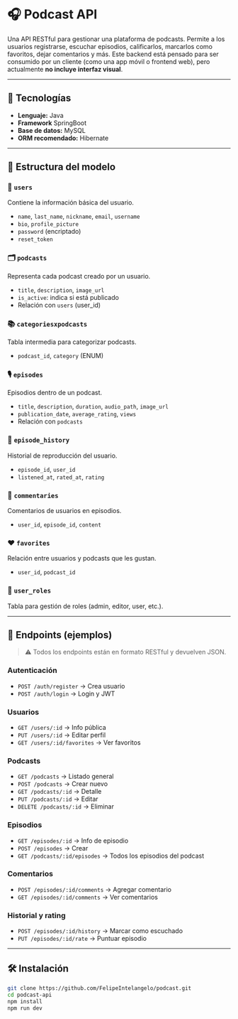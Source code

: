 # 🎧 Podcast API

Una API RESTful para gestionar una plataforma de podcasts. Permite a los usuarios registrarse, escuchar episodios, calificarlos, marcarlos como favoritos, dejar comentarios y más. Este backend está pensado para ser consumido por un cliente (como una app móvil o frontend web), pero actualmente **no incluye interfaz visual**.

---

## 🚀 Tecnologías

- **Lenguaje:** Java
- **Framework** SpringBoot
- **Base de datos:** MySQL 
- **ORM recomendado:** Hibernate

---

## 📂 Estructura del modelo

### 👤 `users`
Contiene la información básica del usuario.

- `name`, `last_name`, `nickname`, `email`, `username`
- `bio`, `profile_picture`
- `password` (encriptado)
- `reset_token` 

### 🗂 `podcasts`
Representa cada podcast creado por un usuario.

- `title`, `description`, `image_url`
- `is_active`: indica si está publicado
- Relación con `users` (user_id)

### 📚 `categoriesxpodcasts`
Tabla intermedia para categorizar podcasts.

- `podcast_id`, `category` (ENUM)

### 🎙 `episodes`
Episodios dentro de un podcast.

- `title`, `description`, `duration`, `audio_path`, `image_url`
- `publication_date`, `average_rating`, `views`
- Relación con `podcasts`

### 🧾 `episode_history`
Historial de reproducción del usuario.

- `episode_id`, `user_id`
- `listened_at`, `rated_at`, `rating`

### 💬 `commentaries`
Comentarios de usuarios en episodios.

- `user_id`, `episode_id`, `content`

### ❤️ `favorites`
Relación entre usuarios y podcasts que les gustan.

- `user_id`, `podcast_id`

### 🔐 `user_roles`
Tabla para gestión de roles (admin, editor, user, etc.).

---

## 📡 Endpoints (ejemplos)

> ⚠️ Todos los endpoints están en formato RESTful y devuelven JSON.

### Autenticación
- `POST /auth/register` → Crea usuario
- `POST /auth/login` → Login y JWT

### Usuarios
- `GET /users/:id` → Info pública
- `PUT /users/:id` → Editar perfil
- `GET /users/:id/favorites` → Ver favoritos

### Podcasts
- `GET /podcasts` → Listado general
- `POST /podcasts` → Crear nuevo
- `GET /podcasts/:id` → Detalle
- `PUT /podcasts/:id` → Editar
- `DELETE /podcasts/:id` → Eliminar

### Episodios
- `GET /episodes/:id` → Info de episodio
- `POST /episodes` → Crear
- `GET /podcasts/:id/episodes` → Todos los episodios del podcast

### Comentarios
- `POST /episodes/:id/comments` → Agregar comentario
- `GET /episodes/:id/comments` → Ver comentarios

### Historial y rating
- `POST /episodes/:id/history` → Marcar como escuchado
- `PUT /episodes/:id/rate` → Puntuar episodio

---

## 🛠 Instalación

```bash
git clone https://github.com/FelipeIntelangelo/podcast.git
cd podcast-api
npm install
npm run dev
